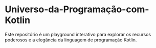 # Universo-da-Programação-com-Kotlin
 Este repositório é um playground interativo para explorar os recursos poderosos e a elegância da linguagem de programação Kotlin. 
